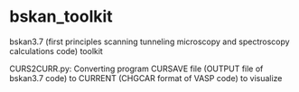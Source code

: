 # bskan_toolkit
bskan3.7 (first principles scanning tunneling microscopy and spectroscopy calculations code) toolkit

CURS2CURR.py: Converting program CURSAVE file (OUTPUT file of bskan3.7 code) to CURRENT (CHGCAR format of VASP code) to visualize

